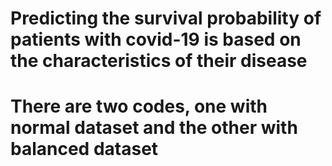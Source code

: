 # Predicting the survival probability of patients with covid-19 is based on the characteristics of their disease
# There are two codes, one with normal dataset and the other with balanced dataset
